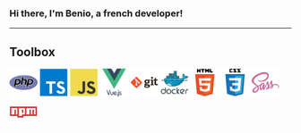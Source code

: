### Hi there, I'm Benio, a french developer!

---

 ## Toolbox
<img src="https://raw.githubusercontent.com/devicons/devicon/master/icons/php/php-original.svg" alt="PHP logo" width="50px" height="50px" /> <img src="https://raw.githubusercontent.com/devicons/devicon/master/icons/typescript/typescript-original.svg" alt="TS logo" width="50px" height="50px" /> <img src="https://raw.githubusercontent.com/devicons/devicon/master/icons/javascript/javascript-original.svg" alt="JS logo" width="50px" height="50px" /> <img src="https://raw.githubusercontent.com/devicons/devicon/master/icons/vuejs/vuejs-original-wordmark.svg" alt="Vue.js logo" width="50px" height="50px" /> <img src="https://raw.githubusercontent.com/devicons/devicon/master/icons/git/git-original-wordmark.svg" alt="Git logo" width="50px" height="50px" /> <img src="https://raw.githubusercontent.com/devicons/devicon/master/icons/docker/docker-original-wordmark.svg" alt="Docker logo" width="50px" height="50px" /> <img src="https://raw.githubusercontent.com/devicons/devicon/master/icons/html5/html5-original-wordmark.svg" alt="HTML5 logo" width="50px" height="50px" /> <img src="https://raw.githubusercontent.com/devicons/devicon/master/icons/css3/css3-original-wordmark.svg" alt="CSS3 logo" width="50px" height="50px" /> <img src="https://raw.githubusercontent.com/devicons/devicon/master/icons/sass/sass-original.svg" alt="Sass logo" width="50px" height="50px" /> <img src="https://raw.githubusercontent.com/devicons/devicon/master/icons/npm/npm-original-wordmark.svg" alt="NPM logo" width="50px" height="50px" /> 


<!--
**Benio-B/Benio-B** is a ✨ _special_ ✨ repository because its `README.md` (this file) appears on your GitHub profile.

Here are some ideas to get you started:

- 🔭 I’m currently working on ...
- 🌱 I’m currently learning ...
- 👯 I’m looking to collaborate on ...
- 🤔 I’m looking for help with ...
- 💬 Ask me about ...
- 📫 How to reach me: ...
- 😄 Pronouns: ...
- ⚡ Fun fact: ...
-->
